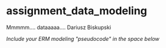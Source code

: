 # assignment_data_modeling
Mmmmm.... dataaaaa....
Dariusz Biskupski

*Include your ERM modeling "pseudocode" in the space below*

